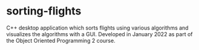 # sorting-flights
C++ desktop application which sorts flights using various algorithms and visualizes the algorithms with a GUI. Developed in January 2022 as part of the Object Oriented Programming 2 course.
